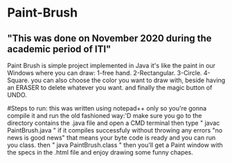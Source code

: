 # Paint-Brush
## "This was done on November 2020 during the academic period of ITI"
Paint Brush is simple project implemented in Java it's like the paint in our Windows where you can draw:
1-free hand.  2-Rectangular.  3-Circle.   4-Square.
you can also choose the color you want to draw with, beside having an ERASER to delete whatever you want.
and finally the magic button of UNDO.

#Steps to run:
this was written using notepad++ only so you're gonna compile it and run the old fashioned way:'D
make sure you go to the directory contains the .java file and open a CMD terminal then type " javac PaintBrush.java "
if it compiles successfuly without throwing any errors "no news is good news" that means your byte code is ready and you can run you class.
then " java PaintBrush.class " then you'll get a Paint window with the specs in the .html file and enjoy drawing some funny chapes.
